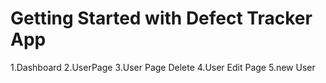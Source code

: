 # Getting Started with Defect Tracker App
1.Dashboard
2.UserPage 
3.User Page Delete 
4.User Edit Page
5.new User

